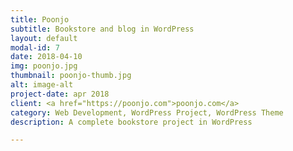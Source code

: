 ```yaml
---
title: Poonjo
subtitle: Bookstore and blog in WordPress
layout: default
modal-id: 7
date: 2018-04-10
img: poonjo.jpg
thumbnail: poonjo-thumb.jpg
alt: image-alt
project-date: apr 2018
client: <a href="https://poonjo.com">poonjo.com</a>
category: Web Development, WordPress Project, WordPress Theme
description: A complete bookstore project in WordPress

---
```


